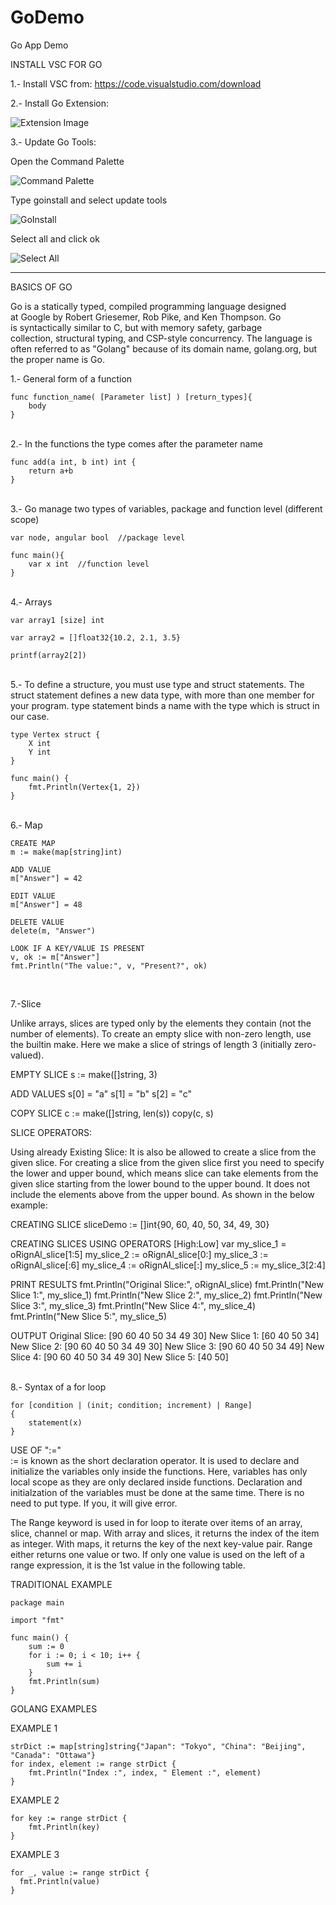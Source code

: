 # GoDemo
Go App Demo

INSTALL VSC FOR GO

1.- Install VSC from: https://code.visualstudio.com/download

2.- Install Go Extension:

![Extension Image](https://raw.githubusercontent.com/danieluribee/GoDemo/master/images/Screen%20Shot%202020-03-26%20at%2010.06.03.png)

3.- Update Go Tools:

Open the Command Palette

![Command Palette](https://raw.githubusercontent.com/danieluribee/GoDemo/master/images/Screen%20Shot%202020-03-26%20at%2010.15.18.png)

Type goinstall and select update tools

![GoInstall](https://raw.githubusercontent.com/danieluribee/GoDemo/master/images/Screen%20Shot%202020-03-26%20at%2010.16.03.png)

Select all and click ok

![Select All](https://raw.githubusercontent.com/danieluribee/GoDemo/master/images/Screen%20Shot%202020-03-26%20at%2010.16.42.png)

--------------------------------------------------------------------------------------------------------------------------

BASICS OF GO

Go is a statically typed, compiled programming language designed at Google by Robert Griesemer, Rob Pike, and Ken Thompson. Go is syntactically similar to C, but with memory safety, garbage collection, structural typing, and CSP-style concurrency. The language is often referred to as "Golang" because of its domain name, golang.org, but the proper name is Go.

1.- General form of a function<br/>

```
func function_name( [Parameter list] ) [return_types]{
	body
}
```

<br/>
2.- In the functions the type comes after the parameter name<br/>

```
func add(a int, b int) int {
	return a+b
}
```

<br/>
3.- Go manage two types of variables, package and function level (different scope)<br/>

```
var node, angular bool  //package level

func main(){
	var x int  //function level
}
```

<br/>
4.- Arrays<br/>

```
var array1 [size] int

var array2 = []float32{10.2, 2.1, 3.5}

printf(array2[2])
```

<br/>
5.- To define a structure, you must use type and struct statements. The struct statement defines a new data type, with more than one member for your program. type statement binds a name with the type which is struct in our case.<br/>

```
type Vertex struct {
	X int
	Y int
}

func main() {
	fmt.Println(Vertex{1, 2})
}
```

<br/>
6.- Map<br/>

```
CREATE MAP
m := make(map[string]int)

ADD VALUE
m["Answer"] = 42

EDIT VALUE
m["Answer"] = 48

DELETE VALUE
delete(m, "Answer")

LOOK IF A KEY/VALUE IS PRESENT
v, ok := m["Answer"]
fmt.Println("The value:", v, "Present?", ok)
```
<br/>

7.-Slice

Unlike arrays, slices are typed only by the elements they contain (not the number of elements). To create an empty slice with non-zero length, use the builtin make. Here we make a slice of strings of length 3 (initially zero-valued).

EMPTY SLICE
s := make([]string, 3)

ADD VALUES
s[0] = "a"
s[1] = "b"
s[2] = "c"

COPY SLICE
c := make([]string, len(s))
copy(c, s)

SLICE OPERATORS:

Using already Existing Slice: It is also be allowed to create a slice from the given slice. For creating a slice from the given slice first you need to specify the lower and upper bound, which means slice can take elements from the given slice starting from the lower bound to the upper bound. It does not include the elements above from the upper bound. As shown in the below example:

CREATING SLICE
sliceDemo := []int{90, 60, 40, 50, 34, 49, 30} 

CREATING SLICES USING OPERATORS [High:Low]
var my_slice_1 = oRignAl_slice[1:5] 
my_slice_2 := oRignAl_slice[0:] 
my_slice_3 := oRignAl_slice[:6] 
my_slice_4 := oRignAl_slice[:] 
my_slice_5 := my_slice_3[2:4] 

PRINT RESULTS
fmt.Println("Original Slice:", oRignAl_slice) 
fmt.Println("New Slice 1:", my_slice_1) 
fmt.Println("New Slice 2:", my_slice_2) 
fmt.Println("New Slice 3:", my_slice_3) 
fmt.Println("New Slice 4:", my_slice_4) 
fmt.Println("New Slice 5:", my_slice_5) 

OUTPUT
Original Slice: [90 60 40 50 34 49 30]
New Slice 1: [60 40 50 34]
New Slice 2: [90 60 40 50 34 49 30]
New Slice 3: [90 60 40 50 34 49]
New Slice 4: [90 60 40 50 34 49 30]
New Slice 5: [40 50]

<br/>
8.- Syntax of a for loop<br/>

```
for [condition | (init; condition; increment) | Range]
{
	statement(x)
}
```

USE OF ":="<br/>
:= is known as the short declaration operator.
It is used to declare and initialize the variables only inside the functions.
Here, variables has only local scope as they are only declared inside functions.
Declaration and initialzation of the variables must be done at the same time.
There is no need to put type. If you, it will give error.

The Range keyword is used in for loop to iterate over items of an array, slice, channel or map. With array and slices, it returns the index of the item as integer. With maps, it returns the key of the next key-value pair. Range either returns one value or two. If only one value is used on the left of a range expression, it is the 1st value in the following table.

TRADITIONAL EXAMPLE

```
package main

import "fmt"

func main() {
	sum := 0
	for i := 0; i < 10; i++ {
		sum += i
	}
	fmt.Println(sum)
}
```

GOLANG EXAMPLES

EXAMPLE 1

```
strDict := map[string]string{"Japan": "Tokyo", "China": "Beijing", "Canada": "Ottawa"}
for index, element := range strDict {
	fmt.Println("Index :", index, " Element :", element)
}
```

EXAMPLE 2

```
for key := range strDict {
	fmt.Println(key)
}
```

EXAMPLE 3

```
for _, value := range strDict {
  fmt.Println(value)
}
```
